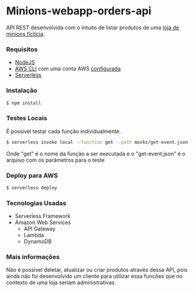 # Minions-webapp-orders-api

API REST desenvolvida com o intuito de listar produtos de uma [loja de minions ficticia](https://github.com/Alex-Jr/minions-webapp-client).

### Requisitos
* [NodeJS](https://nodejs.org/en/)
* [AWS CLI](https://docs.aws.amazon.com/cli/latest/userguide/cli-chap-install.html) com uma conta AWS [configurada](https://docs.aws.amazon.com/cli/latest/userguide/cli-configure-quickstart.html) 
* [Serverless](https://www.npmjs.com/package/serverless)

### Instalação

``` bash
$ npm install
```

### Testes Locais

É possivel testar cada função individualmente.

``` bash
$ serverless invoke local --function get --path mocks/get-event.json
```

Onde "get" é o nome da função a ser executada e o "get-event.json" é o arquivo com os parâmetros para o teste

### Deploy para AWS

``` bash
$ serverless deploy
```

### Tecnologias Usadas

* Serverless Framework
* Amazon Web Services
  * API Gateway
  * Lambda
  * DynamoDB

### Mais informações

Não é possível deletar, atualizar ou criar produtos através dessa API, pois ainda não foi desenvolvido um cliente para utilizar essa funcões que no contexto de uma loja seriam administrativas.
